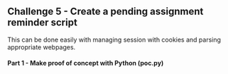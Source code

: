 ## Challenge 5 - Create a pending assignment reminder script

This can be done easily with managing session with cookies and parsing appropriate webpages.

#### Part 1 - Make proof of concept with Python (poc.py)